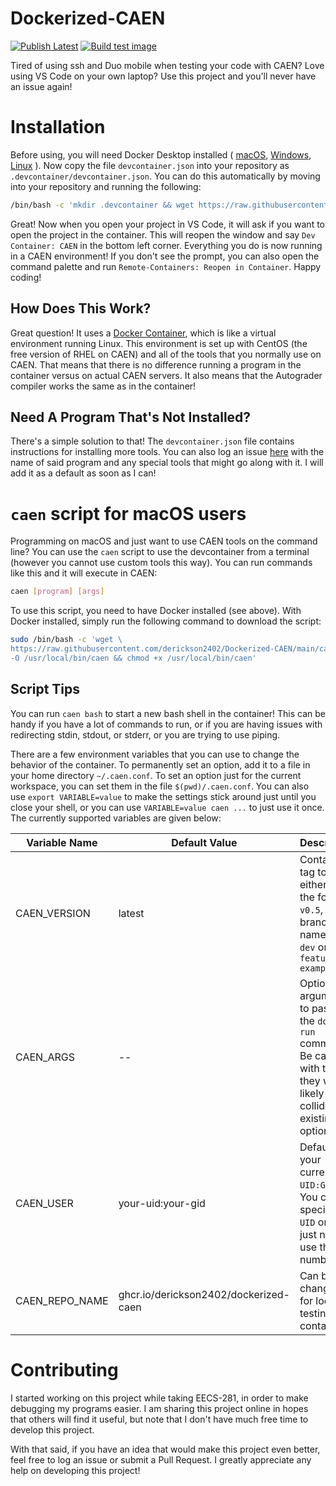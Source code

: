 # Dockerized-CAEN

[![Publish Latest](https://github.com/derickson2402/Dockerized-CAEN/actions/workflows/publish.yml/badge.svg)](https://github.com/derickson2402/Dockerized-CAEN/actions/workflows/publish.yml) [![Build test image](https://github.com/derickson2402/Dockerized-CAEN/actions/workflows/testing.yml/badge.svg)](https://github.com/derickson2402/Dockerized-CAEN/actions/workflows/publish-dev.yml)

Tired of using ssh and Duo mobile when testing your code with CAEN?
Love using VS Code on your own laptop?
Use this project and you'll never have an issue again!

# Installation

Before using, you will need Docker Desktop installed (
[macOS](https://docs.docker.com/desktop/mac/install/),
[Windows](https://docs.docker.com/desktop/windows/install/),
[Linux](https://docs.docker.com/engine/install/)
).
Now copy the file ```devcontainer.json``` into your repository as ```.devcontainer/devcontainer.json```.
You can do this automatically by moving into your repository and running the following:

```bash
/bin/bash -c 'mkdir .devcontainer && wget https://raw.githubusercontent.com/derickson2402/Dockerized-CAEN/main/devcontainer.json -O .devcontainer/devcontainer.json'
```

Great!
Now when you open your project in VS Code, it will ask if you want to open the project in the container.
This will reopen the window and say ```Dev Container: CAEN``` in the bottom left corner.
Everything you do is now running in a CAEN environment!
If you don't see the prompt, you can also open the command palette and run ```Remote-Containers: Reopen in Container```.
Happy coding!

## How Does This Work?

Great question!
It uses a [Docker Container](https://www.docker.com/resources/what-container/), which is like a virtual environment running Linux.
This environment is set up with CentOS (the free version of RHEL on CAEN) and all of the tools that you normally use on CAEN.
That means that there is no difference running a program in the container versus on actual CAEN servers.
It also means that the Autograder compiler works the same as in the container!

## Need A Program That's Not Installed?

There's a simple solution to that!
The ```devcontainer.json``` file contains instructions for installing more tools.
You can also log an issue [here](https://github.com/derickson2402/Dockerized-CAEN/issues/new) with the name of said program and any special tools that might go along with it.
I will add it as a default as soon as I can!

# ```caen``` script for macOS users

Programming on macOS and just want to use CAEN tools on the command line?
You can use the ```caen``` script to use the devcontainer from a terminal (however you cannot use custom tools this way).
You can run commands like this and it will execute in CAEN:

```bash
caen [program] [args]
```

To use this script, you need to have Docker installed (see above).
With Docker installed, simply run the following command to download the script:

```bash
sudo /bin/bash -c 'wget \
https://raw.githubusercontent.com/derickson2402/Dockerized-CAEN/main/caen \
-O /usr/local/bin/caen && chmod +x /usr/local/bin/caen'
```

## Script Tips

You can run ```caen bash``` to start a new bash shell in the container!
This can be handy if you have a lot of commands to run, or if you are having issues with redirecting stdin, stdout, or stderr, or you are trying to use piping.

There are a few environment variables that you can use to change the behavior of the container.
To permanently set an option, add it to a file in your home directory ```~/.caen.conf```.
To set an option just for the current workspace, you can set them in the file ```$(pwd)/.caen.conf```.
You can also use ```export VARIABLE=value``` to make the settings stick around just until you close your shell, or you can use ```VARIABLE=value caen ...``` to just use it once.
The currently supported variables are given below:

Variable Name | Default Value | Description
--------------|---------------|------------
CAEN_VERSION  | latest        | Container tag to use, either of the form ```v0.5```, or a branch name like ```dev``` or ```feature-example```
CAEN_ARGS     | --            | Optional arguments to pass to the ```docker run``` command. Be careful with these, they will likely collide with existing options
CAEN_USER     | your-uid:your-gid | Defaults to your current ```UID:GID```. You can specify just ```UID``` or both, just need to use the number
CAEN_REPO_NAME | ghcr.io/derickson2402/dockerized-caen | Can be changed for locally testing new containers

# Contributing

I started working on this project while taking EECS-281, in order to make debugging my programs easier.
I am sharing this project online in hopes that others will find it useful, but note that I don't have much free time to develop this project.

With that said, if you have an idea that would make this project even better, feel free to log an issue or submit a Pull Request.
I greatly appreciate any help on developing this project!
